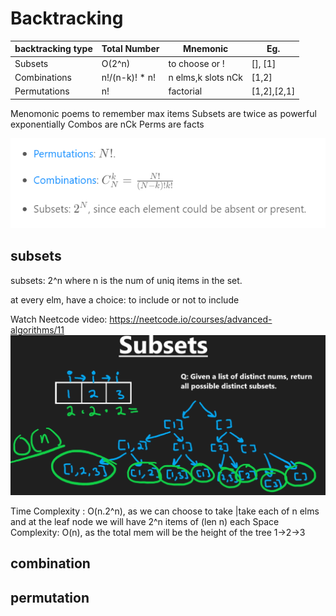 # Backtracking

| backtracking type  | Total Number    | Mnemonic           | Eg.             |
| -------------------| --------------- |--------------------|-----------------| 
| Subsets            | O(2^n)          | to choose or !     | [], [1]         |
| Combinations       | n!/(n-k)! * n!  | n elms,k slots nCk | [1,2]           | 
| Permutations       | n!              | factorial          | [1,2],[2,1]     | 

Menomonic poems to remember max items
Subsets are twice as powerful exponentially
Combos are nCk
Perms are facts

![formula](https://github.com/trohit/leetcode/blob/main/images/backtracking.PNG)

## subsets
subsets: 2^n
where n is the num of uniq items in the set.

at every elm, have a choice:
to include or not to include

Watch Neetcode video: https://neetcode.io/courses/advanced-algorithms/11
[![Watch the subsets video](https://github.com/trohit/leetcode/blob/main/images/subsets.PNG)](https://neetcode.io/courses/advanced-algorithms/11)

Time Complexity : O(n.2^n), as we can choose to take |take each of n elms and at the leaf node we will have 2^n items of (len n) each 
Space Complexity: O(n), as the total mem will be the height of the tree 1->2->3

## combination
## permutation
